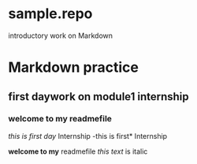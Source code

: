 # sample.repo
introductory work on Markdown

<!--Headings-->
# Markdown practice
## first daywork on module1 internship
### welcome to my readmefile

<!--ItalicStyles-->
  *this is first day* Internship
-this is first* Internship

  <!--Strong-->
**welcome to my** readmefile
_this text_ is italic
